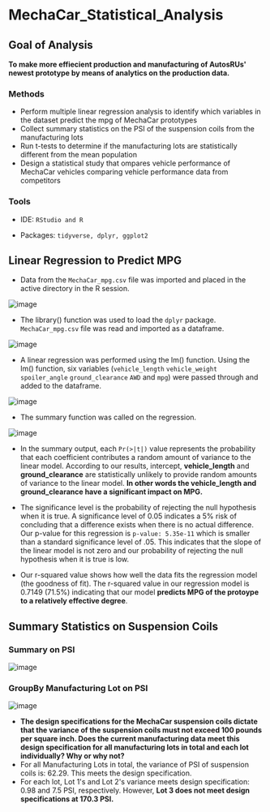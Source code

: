 # MechaCar_Statistical_Analysis
## Goal of Analysis
**To make more effiecient production and manufacturing of AutosRUs' newest prototype by means of analytics on the production data.**
### Methods
* Perform multiple linear regression analysis to identify which variables in the dataset predict the mpg of MechaCar prototypes
* Collect summary statistics on the PSI of the suspension coils from the manufacturing lots
* Run t-tests to determine if the manufacturing lots are statistically different from the mean population
* Design a statistical study that ompares vehicle performance of MechaCar vehicles comparing vehicle performance data from competitors
### Tools
* IDE: `RStudio and R`

* Packages: `tidyverse, dplyr, ggplot2`

## Linear Regression to Predict MPG
* Data from the `MechaCar_mpg.csv` file was imported and placed in the active directory in the R session.


![image](https://user-images.githubusercontent.com/103383489/189496172-8828a7f9-088b-4945-b659-1f948120953f.png)

* The library() function was used to load the `dplyr` package. `MechaCar_mpg.csv` file was read and imported as a dataframe.

![image](https://user-images.githubusercontent.com/103383489/189496362-28a01d80-ae0f-4080-bb2f-d138b8fd8d08.png)


* A linear regression was performed using the lm() function. Using the lm() function, six variables (`vehicle_length` `vehicle_weight` `spoiler_angle` `ground_clearance` `AWD` and `mpg`) were passed through and added to the dataframe.

![image](https://user-images.githubusercontent.com/103383489/189496267-ab35a6b9-2048-432e-9cd5-df6903953d1d.png)

* The summary function was called on the regression.

![image](https://user-images.githubusercontent.com/103383489/189496771-48601904-c55a-41aa-b8fa-404933c9a9fe.png)


* In the summary output, each `Pr(>|t|)` value represents the probability that each coefficient contributes a random amount of variance to the linear model. According to our results, intercept, **vehicle_length** and **ground_clearance** are statistically unlikely to provide random amounts of variance to the linear model. **In other words the vehicle_length and ground_clearance have a significant impact on MPG.**

* The significance level is the probability of rejecting the null hypothesis when it is true. A significance level of 0.05 indicates a 5% risk of concluding that a difference exists when there is no actual difference. Our p-value for this regression is `p-value: 5.35e-11` which is smaller than a standard significance level of .05. This indicates that the slope of the linear model is not zero and our probability of rejecting the null hypothesis when it is true is low. 

*  Our r-squared value shows how well the data fits the regression model (the goodness of fit). The r-squared value in our regression model is 0.7149 (71.5%) indicating that our model **predicts MPG of the protoype to a relatively effective degree**.

## Summary Statistics on Suspension Coils

### Summary on PSI

![image](https://user-images.githubusercontent.com/103383489/189498744-a9a40038-ffa4-4dd5-80b0-8e09de0c040a.png)

### GroupBy Manufacturing Lot on PSI

![image](https://user-images.githubusercontent.com/103383489/189498761-ffc612a9-b69b-4c68-ac6c-f1e6822bbc1b.png)

* **The design specifications for the MechaCar suspension coils dictate that the variance of the suspension coils must not exceed 100 pounds per square inch. Does the current manufacturing data meet this design specification for all manufacturing lots in total and each lot individually? Why or why not?** 
* For all Manufacturing Lots in total, the variance of PSI of suspension coils is: 62.29. This meets the design specification.
* For each lot, Lot 1's and Lot 2's variance meets design specification: 0.98 and 7.5 PSI, respectively. However, **Lot 3 does not meet design specifications at 170.3 PSI.**



